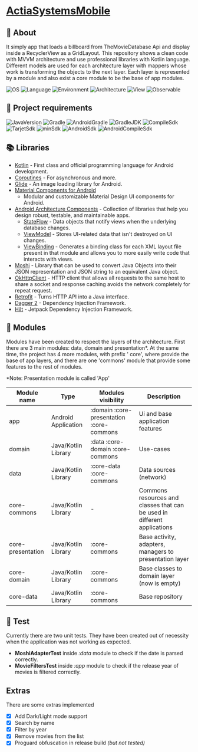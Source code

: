 # [ActiaSystemsMobile](https://github.com/javiergbravo/ActiaSystemsMobile)

## 🌟 About

It simply app that loads a billboard from TheMovieDatabase Api and display inside a RecyclerView as
a GridLayout. This repository shows a clean code with MVVM architecture and use professional
libraries with Kotlin language. Different models are used for each architecture layer with mappers
whose work is transforming the objects to the next layer. Each layer is represented by a module and
also exist a core module to be the base of app modules.

![OS](https://img.shields.io/badge/OS-Android-3DDC84?logo=Android) ![Language](https://img.shields.io/badge/Language-Kotlin-0095D5?logo=kotlin) ![Environment](https://img.shields.io/badge/Environment-Android_Studio-3DDC84?logo=android-studio)
![Architecture](https://img.shields.io/badge/Architecture-MVVM-brightgreen) ![View](https://img.shields.io/badge/View-ViewBinding-00B0EA) ![Observable](https://img.shields.io/badge/Observable-StateFlow-CF202E)

## 📜 Project requirements

![JavaVersion](https://img.shields.io/badge/Java-1.8-%2325c2c6) ![Gradle](https://img.shields.io/badge/Gradle-7.2-%23%2351db71) ![AndroidGradle](https://img.shields.io/badge/AndroidGradle-7.1.2-%230ed490) ![GradleJDK](https://img.shields.io/badge/GradleJDK-11-%13386b)
![CompileSdk](https://img.shields.io/badge/CompileSdk-31-%230095D5) ![TarjetSdk](https://img.shields.io/badge/TarjetSdk-31-%23f0758f) ![minSdk](https://img.shields.io/badge/minSdk-24-CF202E) ![AndroidSdk](https://img.shields.io/badge/AndroidSdk-33.0.0-%23ec3266) ![AndroidCompileSdk](https://img.shields.io/badge/AndroidCompileSdk-30-green)

## 📚 Libraries

- [Kotlin](https://kotlinlang.org/) - First class and official programming language for Android
  development.
- [Coroutines](https://kotlinlang.org/docs/reference/coroutines-overview.html) - For asynchronous
  and more.
- [Glide](https://bumptech.github.io/glide) - An image loading library for Android.
- [Material Components for Android](https://github.com/material-components/material-components-android)
    - Modular and customizable Material Design UI components for Android.
- [Android Architecture Components](https://developer.android.com/topic/libraries/architecture) -
  Collection of libraries that help you design robust, testable, and maintainable apps.
    - [StateFlow](https://developer.android.com/kotlin/flow/stateflow-and-sharedflow) - Data objects
      that notify views when the underlying database changes.
    - [ViewModel](https://developer.android.com/topic/libraries/architecture/viewmodel) - Stores
      UI-related data that isn't destroyed on UI changes.
    - [ViewBinding](https://developer.android.com/topic/libraries/view-binding) - Generates a
      binding class for each XML layout file present in that module and allows you to more easily
      write code that interacts with views.
- [Moshi](https://github.com/square/moshi) - Library that can be used to convert Java Objects into
  their JSON representation and JSON string to an equivalent Java object.
- [OkHttpClient](https://square.github.io/okhttp) - HTTP client that allows all requests to the same
  host to share a socket and response caching avoids the network completely for repeat request.
- [Retrofit](https://square.github.io/retrofit) - Turns HTTP API into a Java interface.
- [Dagger 2](https://dagger.dev/) - Dependency Injection Framework.
- [Hilt](https://developer.android.com/training/dependency-injection/hilt-android) - Jetpack
  Dependency Injection Framework.

## 📁 Modules

Modules have been created to respect the layers of the architecture. First there are 3 main modules:
data, domain and presentation*. At the same time, the project has 4 more modules, with prefix '
core', where provide the base of app layers, and there are one 'commons' module that provide some
features to the rest of modules.

*Note: Presentation module is called 'App'

| Module name | Type | Modules visibility | Description |
| --- | --- | --- | --- |
| app | Android Application | :domain :core-presentation :core-commons | Ui and base application features |
| domain | Java/Kotlin Library | :data :core-domain :core-commons | Use-cases |
| data | Java/Kotlin Library | :core-data :core-commons | Data sources (network) | 
| core-commons | Java/Kotlin Library | - | Commons resources and classes that can be used in different applications |
| core-presentation | Java/Kotlin Library | :core-commons | Base activity, adapters, managers to presentation layer |
| core-domain | Java/Kotlin Library | :core-commons | Base classes to domain layer (now is empty) |
| core-data | Java/Kotlin Library | :core-commons | Base repository |

## 📝 Test

Currently there are two unit tests. They have been created out of necessity when the application was
not working as expected.

- **MoshiAdapterTest** inside *:data* module to check if the date is parsed correctly.
- **MovieFiltersTest** inside *:app* module to check if the release year of movies is filtered
  correctly.

## Extras

There are some extras implemented

- [x] Add Dark/Light mode support
- [x] Search by name
- [x] Filter by year
- [x] Remove movies from the list
- [x] Proguard obfuscation in release build *(but not tested)*